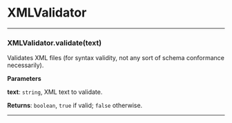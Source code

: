 # XMLValidator





* * *

### XMLValidator.validate(text) 

Validates XML files (for syntax validity, not any sort of schema conformance necessarily).

**Parameters**

**text**: `string`, XML text to validate.

**Returns**: `boolean`, `true` if valid; `false` otherwise.



* * *










